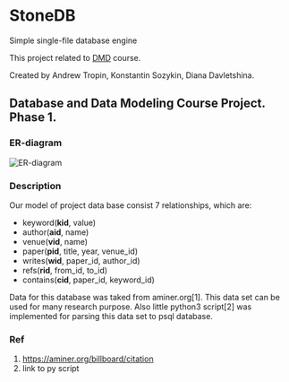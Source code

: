 # StoneDB 
Simple single-file database engine

This project related to [DMD](https://github.com/abcdw/inno/tree/master/DMD) course.

Created by Andrew Tropin, Konstantin Sozykin, Diana Davletshina.

## Database and Data Modeling Course Project. Phase  1.

### ER-diagram
![ER-diagram](https://raw.githubusercontent.com/abcdw/StoneDB/master/report/pics/er_diag.jpg)

### Description
Our model of project data base consist 7 relationships, which are:
* keyword(__kid__, value)
* author(__aid__, name)
* venue(__vid__, name)
* paper(__pid__, title, year, venue_id)
* writes(__wid__, paper_id, author_id)
* refs(__rid__, from_id, to_id)
* contains(__cid__, paper_id, keyword_id)

Data for this database was taked from aminer.org[1]. This data set can be used for many research purpose. Also little python3 script[2] was implemented for parsing this data set to psql database.

### Ref
1. https://aminer.org/billboard/citation
2. link to py script
